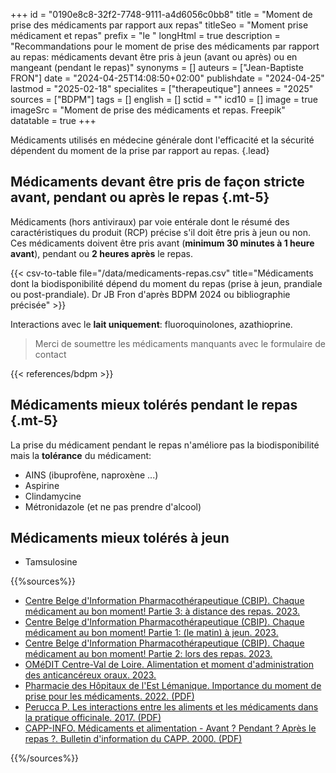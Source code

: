 +++
id = "0190e8c8-32f2-7748-9111-a4d6056c0bb8"
title = "Moment de prise des médicaments par rapport aux repas"
titleSeo = "Moment prise médicament et repas"
prefix = "le "
longHtml = true
description = "Recommandations pour le moment de prise des médicaments par rapport au repas: médicaments devant être pris à jeun (avant ou après) ou en mangeant (pendant le repas)"
synonyms = []
auteurs = ["Jean-Baptiste FRON"]
date = "2024-04-25T14:08:50+02:00"
publishdate = "2024-04-25"
lastmod = "2025-02-18"
specialites = ["therapeutique"]
annees = "2025"
sources = ["BDPM"]
tags = []
english = []
sctid = ""
icd10 = []
image = true
imageSrc = "Moment de prise des médicaments et repas. Freepik"
datatable = true
+++

Médicaments utilisés en médecine générale dont l'efficacité et la sécurité dépendent du moment de la prise par rapport au repas.
{.lead}

## Médicaments devant être pris de façon stricte avant, pendant ou après le repas {.mt-5}

Médicaments (hors antiviraux) par voie entérale dont le résumé des caractéristiques du produit (RCP) précise s'il doit être pris à jeun ou non. Ces médicaments doivent être pris avant (**minimum 30 minutes à 1 heure avant**), pendant ou **2 heures après** le repas.

{{< csv-to-table file="/data/medicaments-repas.csv" title="Médicaments dont la biodisponibilité dépend du moment du repas (prise à jeun, prandiale ou post-prandiale). Dr JB Fron d'après BDPM 2024 ou bibliographie précisée" >}}

Interactions avec le **lait uniquement**: fluoroquinolones, azathioprine.

> Merci de soumettre les médicaments manquants avec le formulaire de contact

{{< references/bdpm >}}

## Médicaments mieux tolérés pendant le repas {.mt-5}

La prise du médicament pendant le repas n'améliore pas la biodisponibilité mais la **tolérance** du médicament:

- AINS (ibuprofène, naproxène ...)
- Aspirine
- Clindamycine
- Métronidazole (et ne pas prendre d'alcool)

## Médicaments mieux tolérés à jeun

- Tamsulosine

{{%sources%}}

- [Centre Belge d'Information Pharmacothérapeutique (CBIP). Chaque médicament au bon moment! Partie 3: à distance des repas. 2023.](https://www.cbip.be/fr/articles/4338?folia=4336)
- [Centre Belge d'Information Pharmacothérapeutique (CBIP). Chaque médicament au bon moment! Partie 1: (le matin) à jeun. 2023.](https://www.cbip.be/fr/articles/4216?folia=4215)
- [Centre Belge d'Information Pharmacothérapeutique (CBIP). Chaque médicament au bon moment! Partie 2: lors des repas. 2023.](https://www.cbip.be/fr/articles/4306?folia=4305)
- [OMéDIT Centre-Val de Loire. Alimentation et moment d'administration des anticancéreux oraux. 2023.](https://www.omedit-centre.fr/medias/Alimentation-moment-administration-anticancereux-oraux.pdf)
- [Pharmacie des Hôpitaux de l'Est Lémanique. Importance du moment de prise pour les médicaments. 2022. (PDF)](https://www.phel.ch/upload/docs/application/pdf/2018-04/importance_du_moment_de_prise_pour_les_medicaments.pdf)
- [Perucca P. Les interactions entre les aliments et les médicaments dans la pratique officinale. 2017. (PDF)](https://dumas.ccsd.cnrs.fr/dumas-01613518/document)
- [CAPP-INFO. Médicaments et alimentation - Avant ? Pendant ? Après le repas ?. Bulletin d'information du CAPP. 2000. (PDF)](https://pharmacie.hug.ch/infomedic/cappinfo/cappinfo15.pdf)

{{%/sources%}}
